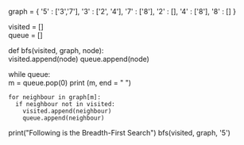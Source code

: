 graph = { 
  '5' : ['3','7'], 
  '3' : ['2', '4'], 
  '7' : ['8'], 
  '2' : [], 
  '4' : ['8'], 
  '8' : [] 
} 
 
visited = []  
queue = []      
 
def bfs(visited, graph, node):  
  visited.append(node) 
  queue.append(node) 
 
  while queue:           
    m = queue.pop(0) 
    print (m, end = " ") 
 
    for neighbour in graph[m]: 
      if neighbour not in visited: 
        visited.append(neighbour) 
        queue.append(neighbour) 
 
print("Following is the Breadth-First Search") 
bfs(visited, graph, '5')
